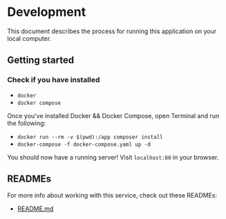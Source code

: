 # Development

This document describes the process for running this application on your local computer.

## Getting started

### Check if you have installed
- `docker`
- `docker compose`

Once you've installed Docker && Docker Compose, open Terminal and run the following:

- ```docker run --rm -v $(pwd):/app composer install```
- ```docker-compose -f docker-compose.yaml up -d```

You should now have a running server! Visit ```localhost:80``` in your browser.

## READMEs

For more info about working with this service, check out these READMEs:

- [README.md](README.md)